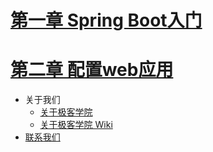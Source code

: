 # [第一章 Spring Boot入门](chapter-1.md)
# [第二章 配置web应用](chapter-2.md)

- 关于我们
    - [关于极客学院](about-us.md)
    - [关于极客学院 Wiki](about-wiki.md)
- [联系我们](contact.md)
